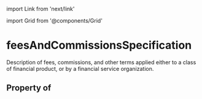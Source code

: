 import Link from 'next/link'
  
import Grid from '@components/Grid'

# feesAndCommissionsSpecification

Description of fees, commissions, and other terms applied either to a class of financial product, or by a financial service organization.

## Property of



